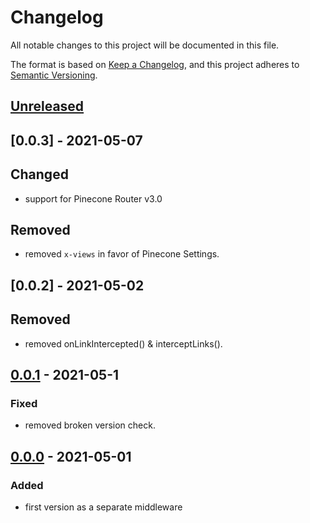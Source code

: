 # Changelog

All notable changes to this project will be documented in this file.

The format is based on [Keep a Changelog](https://keepachangelog.com/en/1.0.0/),
and this project adheres to [Semantic Versioning](https://semver.org/spec/v2.0.0.html).

## [Unreleased]

## [0.0.3] - 2021-05-07

## Changed

-   support for Pinecone Router v3.0

## Removed

-   removed `x-views` in favor of Pinecone Settings.

## [0.0.2] - 2021-05-02

## Removed

-   removed onLinkIntercepted() & interceptLinks().

## [0.0.1] - 2021-05-1

### Fixed

-   removed broken version check.

## [0.0.0] - 2021-05-01

### Added

-   first version as a separate middleware

[unreleased]: https://github.com/pinecone-router/middleware-views/compare/0.0.0...HEAD
[0.0.0]: https://github.com/pinecone-router/middleware-views/compare/0.0.0...0.0.0
[0.0.1]: https://github.com/pinecone-router/middleware-views/compare/0.0.0...v0.0.1
